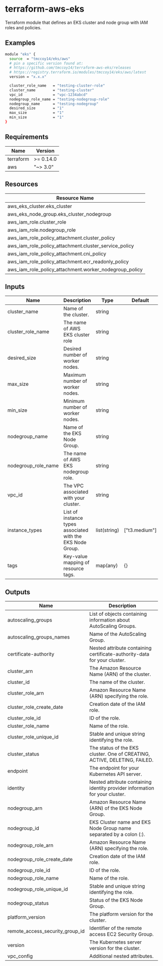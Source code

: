 # terraform-aws-eks

Terraform module that defines an EKS cluster and node group with IAM roles and policies.

## Examples

```sh
module "eks" {
  source  = "tmccoy14/eks/aws"
  # pin a specific version found at:
  # https://github.com/tmccoy14/terraform-aws-eks/releases
  # https://registry.terraform.io/modules/tmccoy14/eks/aws/latest
  version = "x.x.x"

  cluster_role_name   = "testing-cluster-role"
  cluster_name        = "testing-cluster"
  vpc_id              = "vpc-1234abcd"
  nodegroup_role_name = "testing-nodegroup-role"
  nodegroup_name      = "testing-nodegroup"
  desired_size        = "1"
  max_size            = "1"
  min_size            = "1"
}
```

## Requirements

| Name      | Version   |
| --------- | --------- |
| terraform | >= 0.14.0 |
| aws       | "~> 3.0"  |

## Resources

| Resource Name                                          |
| ------------------------------------------------------ |
| aws_eks_cluster.eks_cluster                            |
| aws_eks_node_group.eks_cluster_nodegroup               |
| aws_iam_role.cluster_role                              |
| aws_iam_role.nodegroup_role                            |
| aws_iam_role_policy_attachment.cluster_policy          |
| aws_iam_role_policy_attachment.cluster_service_policy  |
| aws_iam_role_policy_attachment.cni_policy              |
| aws_iam_role_policy_attachment.ecr_readonly_policy     |
| aws_iam_role_policy_attachment.worker_nodegroup_policy |

## Inputs

| Name                | Description                                                | Type         | Default       | Required |
| ------------------- | ---------------------------------------------------------- | ------------ | ------------- | -------- |
| cluster_name        | Name of the cluster.                                       | string       |               | true     |
| cluster_role_name   | The name of AWS EKS cluster role                           | string       |               | true     |
| desired_size        | Desired number of worker nodes.                            | string       |               | true     |
| max_size            | Maximum number of worker nodes.                            | string       |               | true     |
| min_size            | Minimum number of worker nodes.                            | string       |               | true     |
| nodegroup_name      | Name of the EKS Node Group.                                | string       |               | true     |
| nodegroup_role_name | The name of AWS EKS nodegroup role.                        | string       |               | true     |
| vpc_id              | The VPC associated with your cluster.                      | string       |               | true     |
| instance_types      | List of instance types associated with the EKS Node Group. | list(string) | ["t3.medium"] | false    |
| tags                | Key-value mapping of resource tags.                        | map(any)     | {}            | false    |

## Outputs

| Name                            | Description                                                                 |
| ------------------------------- | --------------------------------------------------------------------------- |
| autoscaling_groups              | List of objects containing information about AutoScaling Groups.            |
| autoscaling_groups_names        | Name of the AutoScaling Group.                                              |
| certificate-authority           | Nested attribute containing certificate-authority-data for your cluster.    |
| cluster_arn                     | The Amazon Resource Name (ARN) of the cluster.                              |
| cluster_id                      | The name of the cluster.                                                    |
| cluster_role_arn                | Amazon Resource Name (ARN) specifying the role.                             |
| cluster_role_create_date        | Creation date of the IAM role.                                              |
| cluster_role_id                 | ID of the role.                                                             |
| cluster_role_name               | Name of the role.                                                           |
| cluster_role_unique_id          | Stable and unique string identifying the role.                              |
| cluster_status                  | The status of the EKS cluster. One of CREATING, ACTIVE, DELETING, FAILED.   |
| endpoint                        | The endpoint for your Kubernetes API server.                                |
| identity                        | Nested attribute containing identity provider information for your cluster. |
| nodegroup_arn                   | Amazon Resource Name (ARN) of the EKS Node Group.                           |
| nodegroup_id                    | EKS Cluster name and EKS Node Group name separated by a colon (:).          |
| nodegroup_role_arn              | Amazon Resource Name (ARN) specifying the role.                             |
| nodegroup_role_create_date      | Creation date of the IAM role.                                              |
| nodegroup_role_id               | ID of the role.                                                             |
| nodegroup_role_name             | Name of the role.                                                           |
| nodegroup_role_unique_id        | Stable and unique string identifying the role.                              |
| nodegroup_status                | Status of the EKS Node Group.                                               |
| platform_version                | The platform version for the cluster.                                       |
| remote_access_security_group_id | Identifier of the remote access EC2 Security Group.                         |
| version                         | The Kubernetes server version for the cluster.                              |
| vpc_config                      | Additional nested attributes.                                               |
